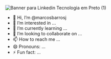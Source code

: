 


![Banner para Linkedin Tecnologia em Preto (1)](https://github.com/marcosbarrosj/marcosbarrosj/assets/166825415/4ef48823-d560-4d5a-8ae8-979e9a2e7574)


- 👋 Hi, I’m @marcosbarrosj
- 👀 I’m interested in ...
- 🌱 I’m currently learning ...
- 💞️ I’m looking to collaborate on ...
- 📫 How to reach me ...
- 😄 Pronouns: ...
- ⚡ Fun fact: ...

<!---
marcosbarrosj/marcosbarrosj is a ✨ special ✨ repository because its `README.md` (this file) appears on your GitHub profile.
You can click the Preview link to take a look at your changes.
--->
